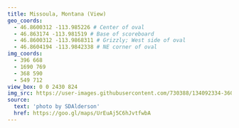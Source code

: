 ```yaml
---
title: Missoula, Montana (View)
geo_coords:
  - 46.8600312 -113.985226 # Center of oval
  - 46.863174 -113.981519 # Base of scoreboard
  - 46.8600312 -113.9868311 # Grizzly; West side of oval
  - 46.8604194 -113.9842338 # NE corner of oval
img_coords:
  - 396 668
  - 1690 769
  - 368 590
  - 549 712
view_box: 0 0 2430 824
img_src: https://user-images.githubusercontent.com/730388/134092334-3603e2a1-faa6-4c08-aa4b-a1ee9764a1d4.jpg
source:
  text: 'photo by SDAlderson'
  href: https://goo.gl/maps/UrEuAj5C6hJvtfwbA
---
```

